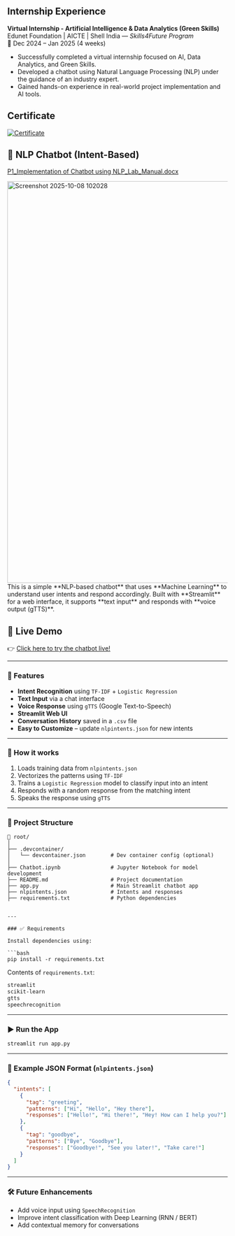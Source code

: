 ## Internship Experience

**Virtual Internship - Artificial Intelligence & Data Analytics (Green Skills)**  
Edunet Foundation | AICTE | Shell India — *Skills4Future Program*  
📅 Dec 2024 – Jan 2025 (4 weeks)

- Successfully completed a virtual internship focused on AI, Data Analytics, and Green Skills.  
- Developed a chatbot using Natural Language Processing (NLP) under the guidance of an industry expert.  
- Gained hands-on experience in real-world project implementation and AI tools.

## Certificate
[![Certificate](https://img.shields.io/badge/Certificate-View-green)](https://drive.google.com/drive/folders/1i84lrguZVxif4yUWe_A1xAlXD5m30RIp?usp=sharing)



## 🤖 NLP Chatbot (Intent-Based)
[P1_Implementation of Chatbot using NLP_Lab_Manual.docx](https://github.com/user-attachments/files/22780636/P1_Implementation.of.Chatbot.using.NLP_Lab_Manual.docx)

<img width="1915" height="919" alt="Screenshot 2025-10-08 102028" src="https://github.com/user-attachments/assets/00ff98da-d7d8-47cc-b3da-92b6777b9813" />
This is a simple **NLP-based chatbot** that uses **Machine Learning** to understand user intents and respond accordingly. Built with **Streamlit** for a web interface, it supports **text input** and responds with **voice output (gTTS)**.


## 🔗 Live Demo

👉 [Click here to try the chatbot live!](https://chatbot-am6wggwizydzsdzkag8kyz.streamlit.app/)



---

### 🚀 Features

- **Intent Recognition** using `TF-IDF` + `Logistic Regression`
- **Text Input** via a chat interface
- **Voice Response** using `gTTS` (Google Text-to-Speech)
- **Streamlit Web UI**
- **Conversation History** saved in a `.csv` file
- **Easy to Customize** – update `nlpintents.json` for new intents

---

### 🧠 How it works

1. Loads training data from `nlpintents.json`
2. Vectorizes the patterns using `TF-IDF`
3. Trains a `Logistic Regression` model to classify input into an intent
4. Responds with a random response from the matching intent
5. Speaks the response using `gTTS`

---

### 📂 Project Structure

```
📁 root/
│
├── .devcontainer/
│   └── devcontainer.json        # Dev container config (optional)
│
├── Chatbot.ipynb                # Jupyter Notebook for model development
├── README.md                    # Project documentation
├── app.py                       # Main Streamlit chatbot app
├── nlpintents.json              # Intents and responses
├── requirements.txt             # Python dependencies


---

### ✅ Requirements

Install dependencies using:

```bash
pip install -r requirements.txt
```

Contents of `requirements.txt`:

```txt
streamlit
scikit-learn
gtts
speechrecognition
```

---

### ▶️ Run the App

```bash
streamlit run app.py
```

---

### 📘 Example JSON Format (`nlpintents.json`)

```json
{
  "intents": [
    {
      "tag": "greeting",
      "patterns": ["Hi", "Hello", "Hey there"],
      "responses": ["Hello!", "Hi there!", "Hey! How can I help you?"]
    },
    {
      "tag": "goodbye",
      "patterns": ["Bye", "Goodbye"],
      "responses": ["Goodbye!", "See you later!", "Take care!"]
    }
  ]
}
```

---

### 🛠️ Future Enhancements

- Add voice input using `SpeechRecognition`
- Improve intent classification with Deep Learning (RNN / BERT)
- Add contextual memory for conversations
